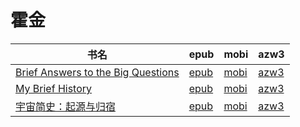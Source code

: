# 霍金

| 书名 | epub | mobi | azw3 |
| --- | --- | --- | --- |
| [Brief Answers to the Big Questions](http://ct.dalanmei.com/f/31084289-571839110-ac8276) | [epub](http://ct.dalanmei.com/f/31084289-571839110-ac8276) | [mobi](http://ct.dalanmei.com/f/31084289-571550049-c01a93) | [azw3](http://ct.dalanmei.com/f/31084289-572066116-b42deb) |
| [My Brief History](http://ct.dalanmei.com/f/31084289-571735968-cbb499) | [epub](http://ct.dalanmei.com/f/31084289-571735968-cbb499) | [mobi](http://ct.dalanmei.com/f/31084289-571583654-ec2196) | [azw3](http://ct.dalanmei.com/f/31084289-571854407-d5ba6c) |
| [宇宙简史：起源与归宿](http://ct.dalanmei.com/f/31084289-595860350-4dd642) | [epub](http://ct.dalanmei.com/f/31084289-595860350-4dd642) | [mobi](http://ct.dalanmei.com/f/31084289-595858053-50d0fb) | [azw3](http://ct.dalanmei.com/f/31084289-595859968-6634ca) |
